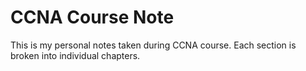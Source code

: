 # CCNA Course Note
This is my personal notes taken during CCNA course. Each section is broken into individual chapters.
